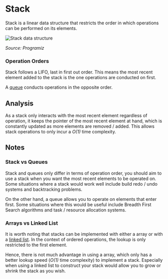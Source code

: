 # Stack

Stack is a linear data structure that restricts
the order in which operations can be performed on its elements.

![Stack data structure](https://cdn.programiz.com/sites/tutorial2program/files/stack.png)

*Source: Programiz*

### Operation Orders

Stack follows a LIFO, last in first out order.
This means the most recent element
added to the stack is the one operations are conducted on first.

A [queue](../queue/README.md) conducts operations in the opposite order.

## Analysis

As a stack only interacts with the most recent element regardless of operation,
it keeps the pointer of the most recent element at hand, which is constantly updated as more
elements are removed / added. This allows stack operations to only incur a *O(1)* time complexity.

## Notes

### Stack vs Queues

Stack and queues only differ in terms of operation order, you should aim to use a stack when
you want the most recent elements to be operated on.
Some situations where a stack would work well include build redo / undo systems and backtracking problems.

On the other hand, a queue allows you to operate on elements that enter first. Some situations where
this would be useful include Breadth First Search algorithms and task / resource allocation systems.

### Arrays vs Linked List

It is worth noting that stacks can be implemented with either a array or with a [linked list](../linkedList/README.md).
In the context of ordered operations, the lookup is only restricted to the first element.

Hence, there is not much advantage in using a array, which only has a better lookup speed (*O(1)* time complexity)
to implement a stack. Especially when using a linked list to construct your stack
would allow you to grow or shrink the stack as you wish.
